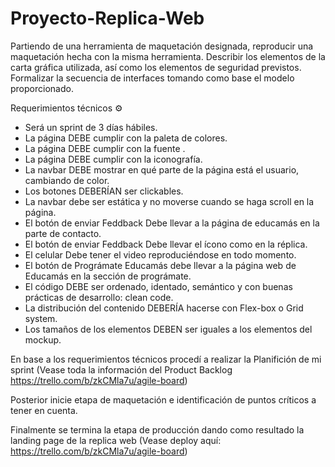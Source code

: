 # Proyecto-Replica-Web
Partiendo de una herramienta de maquetación designada, reproducir una maquetación hecha con la misma herramienta. Describir los elementos de la carta gráfica utilizada, así como los elementos de seguridad previstos. Formalizar la secuencia de interfaces tomando como base el modelo proporcionado.

Requerimientos técnicos ⚙️

- Será un sprint de 3 días hábiles.
- La página DEBE cumplir con la paleta de colores.
- La página DEBE cumplir con la fuente .
- La página DEBE cumplir con la iconografía.
- La navbar DEBE mostrar en qué parte de la página está el usuario, cambiando de color.
- Los botones DEBERÍAN ser clickables.
- La navbar debe ser estática y no moverse cuando se haga scroll en la página.
- El botón de enviar Feddback Debe llevar a la página de educamás en la parte de contacto.
- El botón de enviar Feddback Debe llevar el ícono como en la réplica.
- El celular Debe tener el video reproduciéndose en todo momento.
- El botón de Prográmate Educamás debe llevar a la página web de Educamás en la sección de prográmate.
- El código DEBE ser ordenado, identado, semántico y con buenas prácticas de desarrollo: clean code.
- La distribución del contenido DEBERÍA hacerse con Flex-box o Grid system.
- Los tamaños de los elementos DEBEN ser iguales a los elementos del mockup.

En base a los requerimientos técnicos procedí a realizar la Planifición de mi sprint (Vease toda la información del Product Backlog https://trello.com/b/zkCMla7u/agile-board)

Posterior inicie etapa de maquetación e identificación de puntos críticos a tener en cuenta.

Finalmente se termina la etapa de producción dando como resultado la landing page de la replica web (Vease deploy aquí: https://trello.com/b/zkCMla7u/agile-board)



